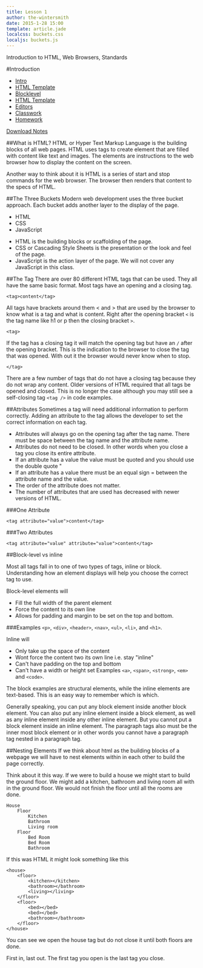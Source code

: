```yaml
---
title: Lesson 1
author: the-wintersmith
date: 2015-1-28 15:00
template: article.jade
localcss: buckets.css
localjs: buckets.js
---
```


Introduction to HTML, Web Browsers, Standards

<span class="more"></span>

#Introduction

* [Intro]()
* [HTML Template](template.html)
* [Blocklevel](blocklevel.html)
* [HTML Template](template.html)
* [Editors](editors.html)
* [Classwork](classwork.html)
* [Homework](homework.html)

[Download Notes](week1-notes.zip)


##What is HTML?
HTML or Hyper Text Markup Language is the building blocks of all web pages.  HTML uses tags to create element that are filled with content like text and images.  The elements are instructions to the web browser how to display the content on the screen.  

Another way to think about it is HTML is a series of start and stop commands for the web browser.  The browser then renders that content to the specs of HTML.  

##The Three Buckets
Modern web development uses the three bucket approach.  Each bucket adds another layer to the display of the page. 

<ul class="buckets">
<li>HTML</li>
<li>CSS</li>
<li>JavaScript</li>
</ul>

* HTML is the building blocks or scaffolding of the page.  
* CSS or Cascading Style Sheets is the presentation or the look and feel of the page.
* JavaScript is the action layer of the page.  We will not cover any JavaScript in this class.

##The Tag
There are over 80 different HTML tags that can be used.  They all have the same basic format.  Most tags have an opening and a closing tag.  

	<tag>content</tag>

All tags have brackets around them < and > that are used by the browser to know what is a tag and what is content.  Right after the opening bracket `<` is the tag name like h1 or p then the closing bracket `>`.

	<tag>

If the tag has a closing tag it will match the opening tag but have an `/` after the opening bracket.  This is the indication to the browser to close the tag that was opened.  With out it the browser would never know when to stop.  

	</tag>

There are a few number of tags that do not have a closing tag because they do not wrap any content.  Older versions of HTML required that all tags be opened and closed.  This is no longer the case although you may still see a self-closing tag `<tag />` in code examples.  

##Attributes 
Sometimes a tag will need additional information to perform correctly.  Adding an attribute to the tag allows the developer to set the correct information on each tag.  

* Attributes will always go on the opening tag after the tag name.  There must be space between the tag name and the attribute name.
* Attributes do not need to be closed.  In other words when you close a tag you close its entire attribute.  
* If an attribute has a value the value must be quoted and you should use the double quote "
* If an attribute has a value there must be an equal sign = between the attribute name and the value.
* The order of the attribute does not matter.
* The number of attributes that are used has decreased with newer versions of HTML. 

###One Attribute

	<tag attribute="value">content</tag>

###Two Attributes
	
	<tag attribute="value" attribute="value">content</tag>

##Block-level vs inline

Most all tags fall in to one of two types of tags, inline or block.  Understanding how an element displays will help you choose the correct tag to use.  

Block-level elements will
* Fill the full width of the parent element 
* Force the content to its own line
* Allows for padding and margin to be set on the top and bottom. 

###Examples
`<p>`, `<div>`, `<header>`, `<nav>`, `<ul>`, `<li>`, and `<h1>`.

Inline will 
* Only take up the space of the content
* Wont force the content two its own line i.e. stay "inline"
* Can't have padding on the top and bottom
* Can't have a width or height set
Examples
`<a>`, `<span>`, `<strong>`, `<em>` and `<code>`.

The block examples are structural elements, while the inline elements are text-based. This is an easy way to remember which is which.

Generally speaking, you can put any block element inside another block element. You can also put any inline element inside a block element, as well as any inline element inside any other inline element. But you cannot put a block element inside an inline element. The paragraph tags also must be the inner most block element or in other words you cannot have a paragraph tag nested in a paragraph tag. 

##Nesting Elements
If we think about html as the building blocks of a webpage we will have to nest elements within in each other to build the page correctly.  

Think about it this way.  If we were to build a house we might start to build the ground floor.  We might add a kitchen, bathroom and living room all with in the ground floor.  We would not finish the floor until all the rooms are done.  

	House
		Floor
			Kitchen
			Bathroom
			Living room
		Floor
			Bed Room
			Bed Room
			Bathroom

If this was HTML it might look something like this

	<house>
		<floor>
			<kitchen></kitchen>
			<bathroom></bathroom>
			<living></living>
		</floor>
		<floor>
			<bed></bed>
			<bed></bed>
			<bathroom></bathroom>
		</floor>
	</house>

You can see we open the house tag but do not close it until both floors are done.  

First in, last out. The first tag you open is the last tag you close.  

